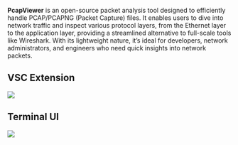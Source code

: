 **PcapViewer** is an open-source packet analysis tool designed to efficiently handle PCAP/PCAPNG (Packet Capture) files. It enables users to dive into network traffic and inspect various protocol layers, from the Ethernet layer to the application layer, providing a streamlined alternative to full-scale tools like Wireshark. With its lightweight nature, it’s ideal for developers, network administrators, and engineers who need quick insights into network packets.


## VSC Extension


![](https://i.ibb.co/x6NNTBp/cap2.gif)


## Terminal UI

![](https://i.ibb.co/WVPTzP1/tui3.gif)